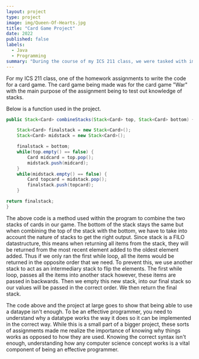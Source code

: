 ```yaml
---
layout: project
type: project
image: img/Queen-Of-Hearts.jpg
title: "Card Game Project"
date: 2022
published: false
labels:
  - Java
  - Programming
summary: "During the course of my ICS 211 class, we were tasked with implementing a version of the card game War using Java. Through this project, along with various other assignments, I began to understand the importance of understanding concepts as opposed to being able to use concepts."
---
```



For my ICS 211 class, one of the homework assignments to write the code for a card game. The card game being made was for the card game "War" with the main purpose of the assignment being to test out knowledge of stacks.

Below is a function used in the project.

```java
public Stack<Card> combineStacks(Stack<Card> top, Stack<Card> bottom) {

    Stack<Card> finalstack = new Stack<Card>();
    Stack<Card> midstack = new Stack<Card>();

    finalstack = bottom;
    while(top.empty() == false) {
        Card midcard = top.pop();
        midstack.push(midcard);
    }
    while(midstack.empty() == false) {
        Card topcard = midstack.pop();
        finalstack.push(topcard);
    }

return finalstack;
}
```

The above code is a method used within the program to combine the two stacks of cards in our game. The bottom of the stack stays the same but when combining the top of the stack with the bottom, we have to take into account the nature of stacks to get the right output. Since stack is a FILO datastructure, this means when returning all items from the stack, they will be returned from the most recent element added to the oldest element added. Thus if we only ran the first while loop, all the items would be returned in the opposite order that we need. To prevent this, we use another stack to act as an intermediary stack to flip the elements. The first while loop, passes all the items into another stack however, these items are passed in backwards. Then we empty this new stack, into our final stack so our values will be passed in the correct order. We then return the final stack.

The code above and the project at large goes to show that being able to use a dataype isn't enough. To be an effective programmer, you need to understand why a datatype works the way it does so it can be implemented in the correct way. While this is a small part of a bigger project, these sorts of assignments made me realize the importance of knowing why things works as opposed to how they are used. Knowing the correct syntax isn't enough, understanding how any computer science concept works is a vital component of being an effective programmer.


